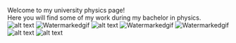

Welcome to my university physics page!<br>
Here you will find some of my work during my bachelor in physics.
![alt text](https://i.imgur.com/2N9cKJc.png)
![Watermarkedgif](https://media.giphy.com/media/mCgyKS6uHsjQsuMToX/giphy.gif)
![alt text](https://i.imgur.com/rqfDnAL.jpg)
![Watermarkedgif](https://media.giphy.com/media/cO9Ovb5IyyQssK3PIB/giphy.gif)
![Watermarkedgif](https://media.giphy.com/media/ejJgjob668FogepSaI/giphy.gif)
![alt text](https://i.imgur.com/2MPZYVb.png)
![alt text](https://i.imgur.com/u4TPEOg.png)
